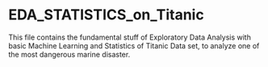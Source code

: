 # EDA_STATISTICS_on_Titanic
This file contains the fundamental stuff of Exploratory Data Analysis with basic Machine Learning and Statistics of Titanic Data set, to analyze one of the most dangerous marine disaster. 

